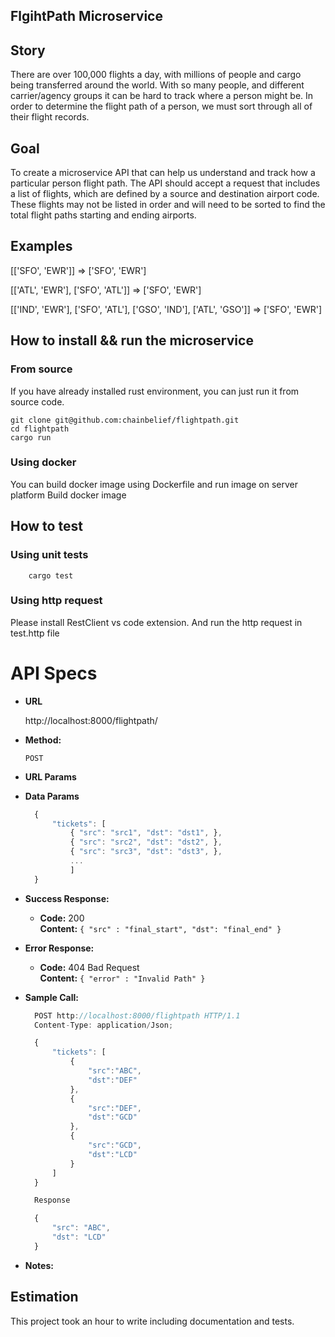 ## **FlgihtPath Microservice**

## Story

There are over 100,000 flights a day, with millions of people and cargo being transferred around the world. With so many people, and different carrier/agency groups it can be hard to track where a person might be. In order to determine the flight path of a person, we must sort through all of their flight records.

## Goal

To create a microservice API that can help us understand and track how a particular person flight path. The API should accept a request that includes a list of flights, which are defined by a source and destination airport code. These flights may not be listed in order and will need to be sorted to find the total flight paths starting and ending airports.

## Examples

[['SFO', 'EWR']] => ['SFO', 'EWR']

[['ATL', 'EWR'], ['SFO', 'ATL']] => ['SFO', 'EWR']

[['IND', 'EWR'], ['SFO', 'ATL'], ['GSO', 'IND'], ['ATL', 'GSO']] => ['SFO', 'EWR']

## How to install && run the microservice

### From source
If you have already installed rust environment, you can just run it from source code.
```terminal
git clone git@github.com:chainbelief/flightpath.git
cd flightpath
cargo run
```
### Using docker
You can build docker image using Dockerfile and run image on server platform
Build docker image

## How to test

### Using unit tests

```terminal
    cargo test
```

### Using http request

Please install RestClient vs code extension.
And run the http request in test.http file

# API Specs

- **URL**

  http://localhost:8000/flightpath/

- **Method:**

  `POST`

- **URL Params**

- **Data Params**

  ```javascript
    {
        "tickets": [
            { "src": "src1", "dst": "dst1", },
            { "src": "src2", "dst": "dst2", },
            { "src": "src3", "dst": "dst3", },
            ...
            ]
    }
  ```

- **Success Response:**

  - **Code:** 200 <br />
    **Content:** `{ "src" : "final_start", "dst": "final_end" }`

- **Error Response:**

  - **Code:** 404 Bad Request <br />
    **Content:** `{ "error" : "Invalid Path" }`

- **Sample Call:**

  ```javascript
    POST http://localhost:8000/flightpath HTTP/1.1
    Content-Type: application/Json;

    {
        "tickets": [
            {
                "src":"ABC",
                "dst":"DEF"
            },
            {
                "src":"DEF",
                "dst":"GCD"
            },
            {
                "src":"GCD",
                "dst":"LCD"
            }
        ]
    }

    Response

    {
        "src": "ABC",
        "dst": "LCD"
    }
  ```

- **Notes:**

## Estimation

This project took an hour to write including documentation and tests.
